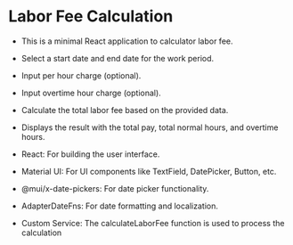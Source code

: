 # Labor Fee Calculation

- This is a minimal React application to calculator labor fee.

- Select a start date and end date for the work period.

- Input per hour charge (optional).

- Input overtime hour charge (optional).

- Calculate the total labor fee based on the provided data.

- Displays the result with the total pay, total normal hours, and overtime hours.



- React: For building the user interface.

- Material UI: For UI components like TextField, DatePicker, Button, etc.

- @mui/x-date-pickers: For date picker functionality.

- AdapterDateFns: For date formatting and localization.

- Custom Service: The calculateLaborFee function is used to process the calculation